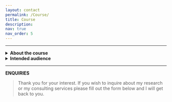 ```yaml
---
layout: contact
permalink: /Course/
title: Course
description: 
nav: true
nav_order: 5
---
```


----

<details>
  <summary><b>About the course</b></summary>
### Heading
 1. Foo
 2. Bar
   * Baz
     * Qux


Test 

Test 

-te 
</details>

<details>
<summary><b>Intended audience</b></summary>

_Markdown is valid, but add empty lines to separate from the HTML tags._

  1. Foo
  2. Bar

</details>


----
**ENQUIRIES**

> Thank you for your interest. If you wish to inquire about my research or my consulting services please fill out the form below and I will get back to you.
